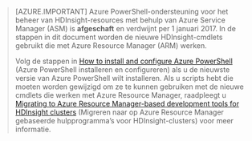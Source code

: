 > [AZURE.IMPORTANT] Azure PowerShell-ondersteuning voor het beheer van HDInsight-resources met behulp van Azure Service Manager (ASM) is __afgeschaft__ en verdwijnt per 1 januari 2017. In de stappen in dit document worden de nieuwe HDInsight-cmdlets gebruikt die met Azure Resource Manager (ARM) werken.
>
> Volg de stappen in [How to install and configure Azure PowerShell](../articles/powershell-install-configure.md) (Azure PowerShell installeren en configureren) als u de nieuwste versie van Azure PowerShell wilt installeren. Als u scripts hebt die moeten worden gewijzigd om ze te kunnen gebruiken met de nieuwe cmdlets die werken met Azure Resource Manager, raadpleegt u [Migrating to Azure Resource Manager-based development tools for HDInsight clusters](../articles/hdinsight/hdinsight-hadoop-development-using-azure-resource-manager.md) (Migreren naar op Azure Resource Manager gebaseerde hulpprogramma’s voor HDInsight-clusters) voor meer informatie.


<!--HONumber=Sep16_HO3-->


